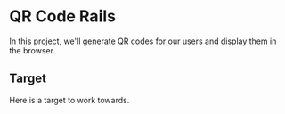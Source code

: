 # QR Code Rails

In this project, we'll generate QR codes for our users and display them in the browser.

## Target

Here is a target to work towards.

## 

